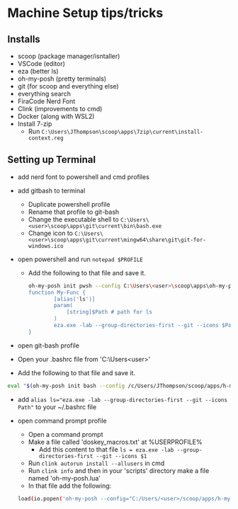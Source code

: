 # Machine Setup tips/tricks

## Installs

- scoop (package manager/isntaller)
- VSCode (editor)
- eza (better ls)
- oh-my-posh (pretty terminals)
- git (for scoop and everything else)
- everything search
- FiraCode Nerd Font
- Clink (improvements to cmd)
- Docker (along with WSL2)
- Install 7-zip
  - Run `C:\Users\JThompson\scoop\apps\7zip\current\install-context.reg`

## Setting up Terminal

- add nerd font to powershell and cmd profiles

- add gitbash to terminal
  - Duplicate powershell profile
  - Rename that profile to git-bash
  - Change the executable shell to `C:\Users\<user>\scoop\apps\git\current\bin\bash.exe`
  - Change icon to `C:\Users\<user>\scoop\apps\git\current\mingw64\share\git\git-for-windows.ico`

- open powershell and run `notepad $PROFILE`
  - Add the following to that file and save it.

    ```sh
    oh-my-posh init pwsh --config C:\Users\<user>\scoop\apps\oh-my-posh\current\themes\cinnamon.omp.son' | Invoke-Expression
    function My-Func {
            [alias('ls')]
            param(
                [string]$Path # path for ls
            )
            eza.exe -lab --group-directories-first --git --icons $Path
    }
    ```

- open git-bash profile
- Open your .bashrc file from 'C:\Users\<user>'
- Add the following to that file and save it.

```sh
eval "$(oh-my-posh init bash --config /c/Users/JThompson/scoop/apps/h-my-posh/current/themes/cinnamon.omp.json)"
```

- add `alias ls="eza.exe -lab --group-directories-first --git --icons Path"` to your ~/.bashrc file

- open command prompt profile
  - Open a command prompt
  - Make a file called 'doskey_macros.txt' at %USERPROFILE%
    - Add this content to that file `ls = eza.exe -lab --group-directories-first --git --icons $1`
  - Run `clink autorun install --allusers` in cmd
  - Run `clink info` and then in your 'scripts' directory make a file named 'oh-my-posh.lua'
  - In that file add the following:

  ```sh
  load(io.popen('oh-my-posh --config="C:/Users/<user>/scoop/apps/h-my-posh/current/themes/cinnamon.omp.json" --init --shell cmd'):read"*a"))()
  ```
  